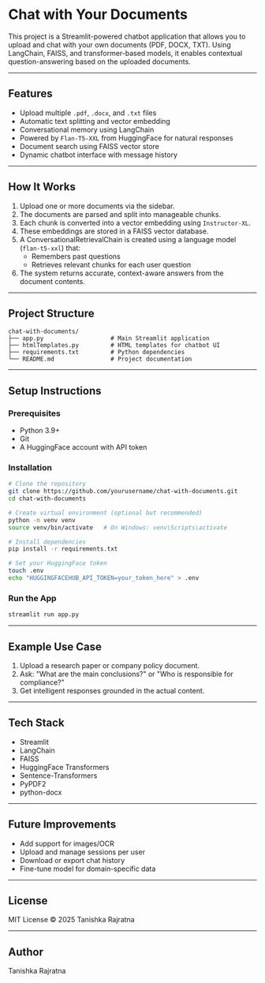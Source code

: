 # Chat with Your Documents

This project is a Streamlit-powered chatbot application that allows you to upload and chat with your own documents (PDF, DOCX, TXT). Using LangChain, FAISS, and transformer-based models, it enables contextual question-answering based on the uploaded documents.

---

## Features

- Upload multiple `.pdf`, `.docx`, and `.txt` files
- Automatic text splitting and vector embedding
- Conversational memory using LangChain
- Powered by `Flan-T5-XXL` from HuggingFace for natural responses
- Document search using FAISS vector store
- Dynamic chatbot interface with message history

---

## How It Works

1. Upload one or more documents via the sidebar.
2. The documents are parsed and split into manageable chunks.
3. Each chunk is converted into a vector embedding using `Instructor-XL`.
4. These embeddings are stored in a FAISS vector database.
5. A ConversationalRetrievalChain is created using a language model (`flan-t5-xxl`) that:
    - Remembers past questions
    - Retrieves relevant chunks for each user question
6. The system returns accurate, context-aware answers from the document contents.

---

## Project Structure

```
chat-with-documents/
├── app.py                   # Main Streamlit application
├── htmlTemplates.py         # HTML templates for chatbot UI
├── requirements.txt         # Python dependencies
└── README.md                # Project documentation
```

---

## Setup Instructions

### Prerequisites

- Python 3.9+
- Git
- A HuggingFace account with API token

### Installation

```bash
# Clone the repository
git clone https://github.com/yourusername/chat-with-documents.git
cd chat-with-documents

# Create virtual environment (optional but recommended)
python -m venv venv
source venv/bin/activate   # On Windows: venv\Scripts\activate

# Install dependencies
pip install -r requirements.txt

# Set your HuggingFace token
touch .env
echo "HUGGINGFACEHUB_API_TOKEN=your_token_here" > .env
```

### Run the App

```bash
streamlit run app.py
```

---

## Example Use Case

1. Upload a research paper or company policy document.
2. Ask: "What are the main conclusions?" or "Who is responsible for compliance?"
3. Get intelligent responses grounded in the actual content.

---

## Tech Stack

- Streamlit
- LangChain
- FAISS
- HuggingFace Transformers
- Sentence-Transformers
- PyPDF2
- python-docx

---

## Future Improvements

- Add support for images/OCR
- Upload and manage sessions per user
- Download or export chat history
- Fine-tune model for domain-specific data

---

## License

MIT License © 2025 Tanishka Rajratna

---

## Author

Tanishka Rajratna  

```

